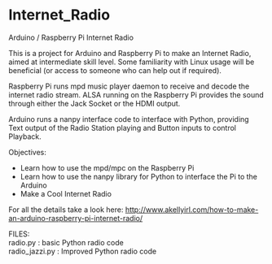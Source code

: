 # Internet_Radio
Arduino / Raspberry Pi Internet Radio

This is a project for Arduino and Raspberry Pi to make an Internet Radio, aimed at intermediate skill level. Some familiarity with Linux usage will be beneficial (or access to someone who can help out if required).

Raspberry Pi runs mpd music player daemon to receive and decode the internet radio stream.
ALSA running on the Raspberry Pi provides the sound through either the Jack Socket or the HDMI output.

Arduino runs a nanpy interface code to interface with Python, providing Text output of the Radio Station playing and Button inputs to control Playback.

Objectives:
* Learn how to use the mpd/mpc on the Raspberry Pi
* Learn how to use the nanpy library for Python to interface the Pi to the Arduino
* Make a Cool Internet Radio

For all the details take a look here: http://www.akellyirl.com/how-to-make-an-arduino-raspberry-pi-internet-radio/

FILES:<br>
radio.py        : basic Python radio code<br>
radio_jazzi.py  : Improved Python radio code
